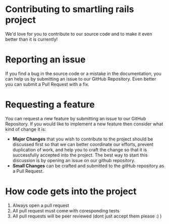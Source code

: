# Contributing to smartling rails project
We'd love for you to contribute to our source code and to make it even better than it is currently!

# Reporting an issue
If you find a bug in the source code or a mistake in the documentation, you can help us by submitting an issue to our GitHub Repository. Even better you can submit a Pull Request with a fix.

# Requesting a feature
You can request a new feature by submitting an issue to our GitHub Repository.  If you would like to implement a new feature then consider what kind of change it is:

* **Major Changes** that you wish to contribute to the project should be discussed first so that we can better coordinate our efforts, prevent duplication of work, and help you to craft the change so that it is successfully accepted into the
project.  The best way to start this discussion is by opening an issue on our github repository.
* **Small Changes** can be crafted and submitted to the gitHub repository as a Pull Request.

# How code gets into the project

1. Always open a pull request
2. All pull request must come with coresponding tests
3. All pull requests will be peer reviewed (dont just accept them please :) )